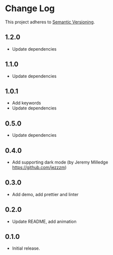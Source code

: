 # Change Log
This project adheres to [Semantic Versioning](http://semver.org/).

## 1.2.0

* Update dependencies

## 1.1.0

* Update dependencies

## 1.0.1

* Add keywords
* Update dependencies

## 0.5.0

* Update dependencies

## 0.4.0

* Add supporting dark mode (by Jeremy Milledge https://github.com/jezzzm)

## 0.3.0

* Add demo, add prettier and linter

## 0.2.0

* Update README, add animation

## 0.1.0

* Initial release.
